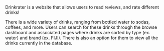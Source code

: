 Drinkrater is a website that allows users to read reviews, and rate different drinks! 

There is a wide variety of drinks, ranging from bottled water to sodas, coffees, and more. Users can search for these drinks through the browse dashboard and associated pages where drinks are sorted by type (ex. water) and brand (ex. FIJI). There is also an option for them to view all the drinks currently in the database.
